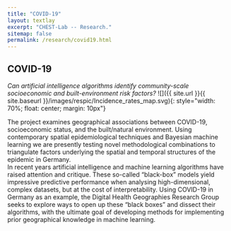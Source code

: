 ```yaml
---
title: "COVID-19"
layout: textlay
excerpt: "CHEST-Lab -- Research."
sitemap: false
permalink: /research/covid19.html
---
```


## COVID-19
*Can artificial intelligence algorithms identify community-scale socioeconomic and built-environment risk factors?*
![]({{ site.url }}{{ site.baseurl }}/images/respic/Incidence_rates_map.svg){: style="width: 70%; float: center; margin: 10px"}

The project examines geographical associations between COVID-19, socioeconomic status, and the built/natural environment. Using contemporary spatial epidemiological techniques and Bayesian machine learning we are presently testing novel methodological combinations to triangulate factors underlying the spatial and temporal structures of the epidemic in Germany.<br>
In recent years artificial intelligence and machine learning algorithms have raised attention and critique. These so-called “black-box” models yield impressive predictive performance when analysing high-dimensional, complex datasets, but at the cost of interpretability. Using COVID-19 in Germany as an example, the Digital Health Geographies Research Group seeks to explore ways to open up these “black boxes” and dissect their algorithms, with the ultimate goal of developing methods for implementing prior geographical knowledge in machine learning.